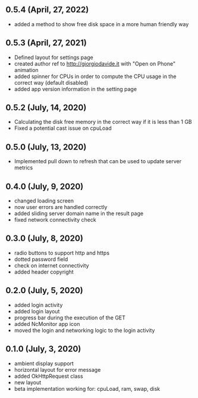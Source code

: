 ## 0.5.4 (April, 27, 2022)

- added a method to show free disk space in a more human friendly way

## 0.5.3 (April, 27, 2021)

* Defined layout for settings page
* created author ref to http://giorgiodavide.it with "Open on Phone" animation
* added spinner for CPUs in order to compute the CPU usage in the correct way (default disabled)
* added app version information in the setting page

## 0.5.2 (July, 14, 2020)

- Calculating the disk free memory in the correct way if it is less than 1 GB
- Fixed a potential cast issue on cpuLoad

## 0.5.0 (July, 13, 2020)

- Implemented pull down to refresh that can be used to update server metrics

## 0.4.0 (July, 9, 2020)

- changed loading screen
- now user errors are handled correctly
- added sliding server domain name in the result page
- fixed network connectivity check

## 0.3.0 (July, 8, 2020)

- radio buttons to support http and https
- dotted password field
- check on internet connectivity
- added header copyright

## 0.2.0 (July, 5, 2020)

- added login activity
- added login layout
- progress bar during the execution of the GET
- added NcMonitor app icon
- moved the login and networking logic to the login activity

## 0.1.0 (July, 3, 2020)

- ambient display support
- horizontal layout for error message
- added OkHttpRequest class
- new layout
- beta implementation working for: cpuLoad, ram, swap, disk
